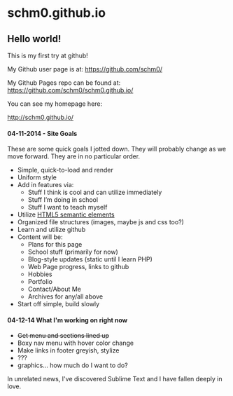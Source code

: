 schm0.github.io
===============

## Hello world!

This is my first try at github!

My Github user page is at: 
https://github.com/schm0/

My Github Pages repo can be found at:  
https://github.com/schm0/schm0.github.io/

You can see my homepage here:

http://schm0.github.io/

#### 04-11-2014 - Site Goals
These are some quick goals I jotted down. They will probably change as we move forward. They are in no particular order.

* Simple, quick-to-load and render
* Uniform style
* Add in features via:
  * Stuff I think is cool and can utilize immediately
  * Stuff I’m doing in school
  * Stuff I want to teach myself
* Utilize <a href="http://www.w3schools.com/html/html5_semantic_elements.asp">HTML5 semantic elements</a>
* Organized file structures (images, maybe js and css too?)
* Learn and utilize github
* Content will be:
  * Plans for this page
  * School stuff (primarily for now)
  * Blog-style updates (static until I learn PHP)
  * Web Page progress, links to github
  * Hobbies
  * Portfolio
  * Contact/About Me
  * Archives for any/all above
* Start off simple, build slowly

#### 04-12-14 What I'm working on right now

* ~~Get menu and sections lined up~~
* Boxy nav menu with hover color change
* Make links in footer greyish, stylize
* ???
* graphics... how much do I want to do?

In unrelated news, I've discovered Sublime Text and I have fallen deeply in love.